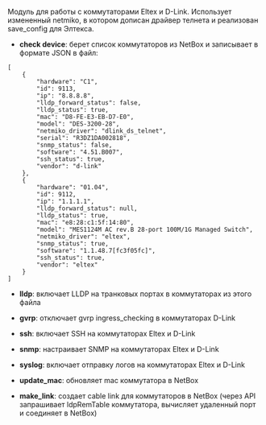 Модуль для работы с коммутаторами Eltex и D-Link.
Использует измененный netmiko, в котором дописан драйвер телнета и реализован save_config для Элтекса.

- **check device**: берет список коммутаторов из NetBox и записывает в формате JSON в файл:
```
[
    {
        "hardware": "C1",
        "id": 9113,
        "ip": "8.8.8.8",
        "lldp_forward_status": false,
        "lldp_status": true,
        "mac": "D8-FE-E3-EB-D7-E0",
        "model": "DES-3200-28",
        "netmiko_driver": "dlink_ds_telnet",
        "serial": "R3DZ1DA002818",
        "snmp_status": false,
        "software": "4.51.B007",
        "ssh_status": true,
        "vendor": "d-link"
    },
    {
        "hardware": "01.04",
        "id": 9112,
        "ip": "1.1.1.1",
        "lldp_forward_status": null,
        "lldp_status": true,
        "mac": "e8:28:c1:5f:14:80",
        "model": "MES1124M AC rev.B 28-port 100M/1G Managed Switch",
        "netmiko_driver": "eltex",
        "snmp_status": true,
        "software": "1.1.48.7[fc3f05fc]",
        "ssh_status": true,
        "vendor": "eltex"
    }
]
```
- **lldp**: включает LLDP на транковых портах в коммутаторах из этого файла
- **gvrp**: отключает gvrp ingress_checking в коммутаторах D-Link
- **ssh**: включает SSH на коммутаторах Eltex и D-Link
- **snmp**: настраивает SNMP на коммутаторах Eltex и D-Link
- **syslog**: включает отправку логов на коммутаторах Eltex и D-Link

- **update_mac**: обновляет mac коммутатора в NetBox
- **make_link**: создает cable link для коммутаторов в NetBox (через API запрашивает ldpRemTable коммутатора, вычисляет удаленный порт и соединяет в NetBox)
